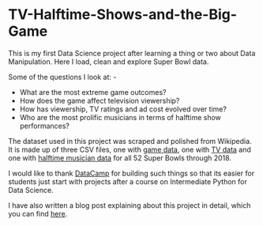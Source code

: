 # TV-Halftime-Shows-and-the-Big-Game
This is my first Data Science project after learning a thing or two about Data Manipulation. Here I load, clean and explore Super Bowl data.

Some of the questions I look at: -
- What are the most extreme game outcomes?
- How does the game affect television viewership?
- How has viewership, TV ratings and ad cost evolved over time?
- Who are the most prolific musicians in terms of halftime show performances?

The dataset used in this project was scraped and polished from Wikipedia. It is made up of three CSV files, one with [game data](https://en.wikipedia.org/wiki/List_of_Super_Bowl_champions), one with [TV data](https://en.wikipedia.org/wiki/Super_Bowl_television_ratings) and one with [halftime musician data](https://en.wikipedia.org/wiki/List_of_Super_Bowl_halftime_shows) for all 52 Super Bowls through 2018.

I would like to thank [DataCamp](https://www.datacamp.com/) for building such things so that its easier for students just start with projects after a course on Intermediate Python for Data Science. 

I have also written a blog post explaining about this project in detail, which you can find [here](https://devanshu125.blogspot.com/2020/01/tv-halftime-shows-and-big-game.html).

